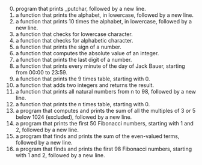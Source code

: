 0. program that prints _putchar, followed by a new line.
1. a function that prints the alphabet, in lowercase, followed by a new line.
2. a function that prints 10 times the alphabet, in lowercase, followed by a new line.
3. a function that checks for lowercase character.
4. a function that checks for alphabetic character.
5. a function that prints the sign of a number.
6. a function that computes the absolute value of an integer.
7. a function that prints the last digit of a number.
8. a function that prints every minute of the day of Jack Bauer, starting from 00:00 to 23:59.
9. a function that prints the 9 times table, starting with 0.
10. a function that adds two integers and returns the result. 
11. a function that prints all natural numbers from n to 98, followed by a new line.
12. a function that prints the n times table, starting with 0.
13. a program that computes and prints the sum of all the multiples of 3 or 5 below 1024 (excluded), followed by a new line.
14. a program that prints the first 50 Fibonacci numbers, starting with 1 and 2, followed by a new line.
15. a program that finds and prints the sum of the even-valued terms, followed by a new line.
16. a program that finds and prints the first 98 Fibonacci numbers, starting with 1 and 2, followed by a new line.
